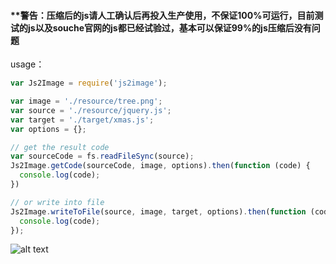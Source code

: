 ####  **警告：压缩后的js请人工确认后再投入生产使用，不保证100%可运行，目前测试的js以及souche官网的js都已经试验过，基本可以保证99%的js压缩后没有问题



usage：

```javascript
var Js2Image = require('js2image');

var image = './resource/tree.png';
var source = './resource/jquery.js';
var target = './target/xmas.js';
var options = {};

// get the result code
var sourceCode = fs.readFileSync(source);
Js2Image.getCode(sourceCode, image, options).then(function (code) {
  console.log(code);
})

// or write into file
Js2Image.writeToFile(source, image, target, options).then(function (code) {
  console.log(code);
});
```
![alt text](https://media.giphy.com/media/Kczr1AZbsh6Y0lpumm/source.gif "Logo Title Text 1")
